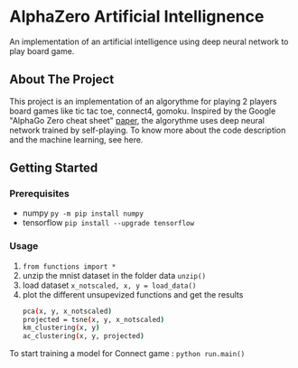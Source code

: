 # AlphaZero Artificial Intellignence
An implementation of an artificial intelligence using deep neural network to play board game.

## About The Project
This project is an implementation of an algorythme for playing 2 players board games like tic tac toe, connect4, gomoku. Inspired by the Google "AlphaGo Zero cheat sheet" [paper](https://medium.com/applied-data-science/alphago-zero-explained-in-one-diagram-365f5abf67e0), the algorythme uses deep neural network trained by self-playing. To know more about the code description and the machine learning, see here.

## Getting Started
### Prerequisites
* numpy `py -m pip install numpy`
* tensorflow `pip install --upgrade tensorflow`

### Usage
1. `from functions import *`
2. unzip the mnist dataset in the folder data `unzip()`
3. load dataset `x_notscaled, x, y = load_data()`
4. plot the different unsupevized functions and get the results
   ```sh
   pca(x, y, x_notscaled)
   projected = tsne(x, y, x_notscaled)
   km_clustering(x, y)
   ac_clustering(x, y, projected)
   ```

To start training a model for Connect game : `python run.main()`
